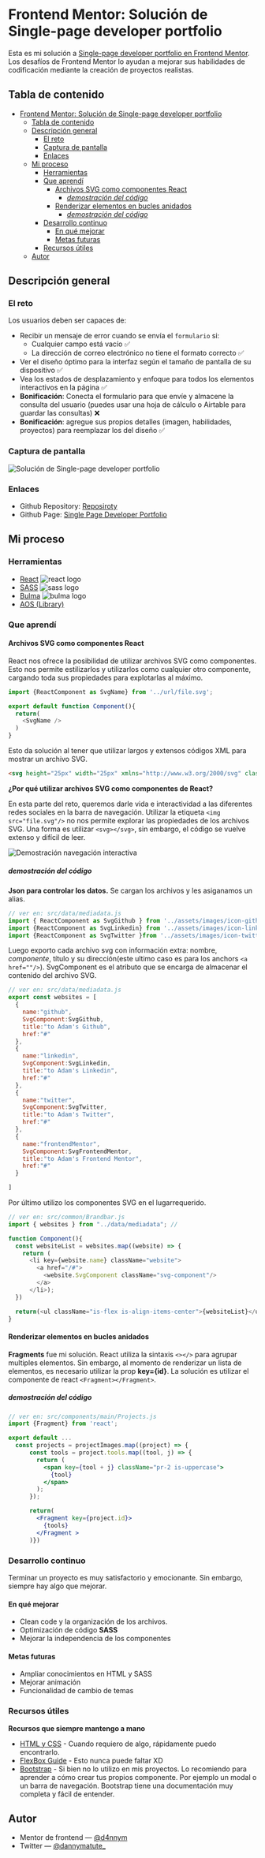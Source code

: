 # Frontend Mentor: Solución de Single-page developer portfolio

Esta es mi solución a [Single-page developer portfolio en Frontend Mentor](https://www.frontendmentor.io/challenges/singlepage-developer-portfolio-bBVj2ZPi-x). Los desafíos de Frontend Mentor lo ayudan a mejorar sus habilidades de codificación mediante la creación de proyectos realistas.

## Tabla de contenido

- [Frontend Mentor: Solución de Single-page developer portfolio](#frontend-mentor-solución-de-single-page-developer-portfolio)
  - [Tabla de contenido](#tabla-de-contenido)
  - [Descripción general](#descripción-general)
    - [El reto](#el-reto)
    - [Captura de pantalla](#captura-de-pantalla)
    - [Enlaces](#enlaces)
  - [Mi proceso](#mi-proceso)
    - [Herramientas](#herramientas)
    - [Que aprendí](#que-aprendí)
      - [Archivos SVG como componentes React](#archivos-svg-como-componentes-react)
        - [_demostración del código_](#demostración-del-código)
      - [Renderizar elementos en bucles anidados](#renderizar-elementos-en-bucles-anidados)
        - [_demostración del código_](#demostración-del-código-1)
    - [Desarrollo continuo](#desarrollo-continuo)
      - [En qué mejorar](#en-qué-mejorar)
      - [Metas futuras](#metas-futuras)
    - [Recursos útiles](#recursos-útiles)
  - [Autor](#autor)

## Descripción general

### El reto

Los usuarios deben ser capaces de:

- Recibir un mensaje de error cuando se envía el `formulario` si:
   - Cualquier campo está vacío ✅
   - La dirección de correo electrónico no tiene el formato correcto ✅
- Ver el diseño óptimo para la interfaz según el tamaño de pantalla de su dispositivo ✅
- Vea los estados de desplazamiento y enfoque para todos los elementos interactivos en la página ✅
- **Bonificación**: Conecta el formulario para que envíe y almacene la consulta del usuario (puedes usar una hoja de cálculo o Airtable para guardar las consultas) ❌
- **Bonificación**: agregue sus propios detalles (imagen, habilidades, proyectos) para reemplazar los del diseño ✅

### Captura de pantalla

![Solución de Single-page developer portfolio](./public/media/screenshot_singlepage-developer-portfolio.webp)


### Enlaces

- Github Repository: [Reposiroty](https://github.com/d4nnym/single-page-developer-portfolio)
- Github Page: [Single Page Developer Portfolio](https://d4nnym.github.io/single-page-developer-portfolio)

## Mi proceso

### Herramientas

- [React](https://es.react.dev/) ![react logo](./public/media/react_logo.png)
- [SASS](https://sass-lang.com/) ![sass logo](./public/media/sass_logo.png)
- [Bulma](https://bulma.io/) ![bulma logo](./public/media/bulma_logo.png)
- [AOS (Library)](https://michalsnik.github.io/aos/) 

### Que aprendí

#### Archivos SVG como componentes React

React nos ofrece la posibilidad de utilizar archivos SVG como componentes. Esto nos permite estilizarlos y utilizarlos como cualquier otro componente, cargando toda sus propiedades para explotarlas al máximo. 

```js
import {ReactComponent as SvgName} from '../url/file.svg';

export default function Component(){
  return(
    <SvgName />
  )
}

```

Esto da solución al tener que utilizar largos y extensos códigos XML para mostrar un archivo SVG.

```html
<svg height="25px" width="25px" xmlns="http://www.w3.org/2000/svg" class="svg-component"><path fill="#FFF" fill-rule="evenodd" d="M12.304 0C5.506 0 0 5.506 0 12.304c0 5.444 3.522 10.042 8.413 11.672.615.108.845-.261.845-.584 0-.292-.015-1.261-.015-2.291-3.091.569-3.891-.754-4.137-1.446-.138-.354-.738-1.446-1.261-1.738-.43-.23-1.046-.8-.016-.815.97-.015 1.661.892 1.892 1.261 1.107 1.86 2.876 1.338 3.584 1.015.107-.8.43-1.338.784-1.646-2.738-.307-5.598-1.368-5.598-6.074 0-1.338.477-2.446 1.26-3.307-.122-.308-.553-1.569.124-3.26 0 0 1.03-.323 3.383 1.26.985-.276 2.03-.415 3.076-.415 1.046 0 2.092.139 3.076.416 2.353-1.6 3.384-1.261 3.384-1.261.676 1.691.246 2.952.123 3.26.784.861 1.26 1.953 1.26 3.307 0 4.721-2.875 5.767-5.613 6.074.446.385.83 1.123.83 2.277 0 1.645-.015 2.968-.015 3.383 0 .323.231.708.846.584a12.324 12.324 0 0 0 8.382-11.672C24.607 5.506 19.101 0 12.304 0Z"></path></svg>
```

**¿Por qué utilizar archivos SVG como componentes de React?**

En esta parte del reto, queremos darle vida e interactividad a las diferentes redes sociales en la barra de navegación. Utilizar la etiqueta ```<img src="file.svg"/>``` no nos permite explorar las propiedades de los archivos SVG. Una forma es utilizar ```<svg></svg>```, sin embargo, el código se vuelve extenso y difícil de leer.

![Demostración navegación interactiva ](./public/media/single-page-developer-portfolio.gif)

##### _demostración del código_

**Json para controlar los datos.** Se cargan los archivos y les asiganamos un alias. 

```jsx
// ver en: src/data/mediadata.js
import { ReactComponent as SvgGithub } from '../assets/images/icon-github.svg';
import {ReactComponent as SvgLinkedin} from '../assets/images/icon-linkedin.svg';
import {ReactComponent as SvgTwitter }from '../assets/images/icon-twitter.svg';
```

Luego exporto cada archivo svg con información extra: nombre, _componente_, título y su dirección(este ultimo caso es para los anchors ```<a href=""/>```). SvgComponent es el atributo que se encarga de almacenar el contenido del archivo SVG. 
  
```js
// ver en: src/data/mediadata.js
export const websites = [
  {
    name:"github",
    SvgComponent:SvgGithub,
    title:"to Adam's Github",
    href:"#"
  }, 
  {
    name:"linkedin",
    SvgComponent:SvgLinkedin,
    title:"to Adam's Linkedin",
    href:"#"
  },
  {
    name:"twitter",
    SvgComponent:SvgTwitter,
    title:"to Adam's Twitter",
    href:"#"
  },
  {
    name:"frontendMentor",
    SvgComponent:SvgFrontendMentor,
    title:"to Adam's Frontend Mentor",
    href:"#"
  }

]
 ```

 Por último utilizo los componentes SVG en el lugarrequerido. 

```js
// ver en: src/common/Brandbar.js
import { websites } from "../data/mediadata"; // 

function Component(){
  const websiteList = websites.map((website) => {
    return (
      <li key={website.name} className="website">
        <a href="/#">
          <website.SvgComponent className="svg-component"/>
        </a>
      </li>);
  })

  return(<ul className="is-flex is-align-items-center">{websiteList}</ul>);
}
```

####  Renderizar elementos en bucles anidados   

**Fragments** fue mi solución. React utiliza la sintaxis ```<></>``` para agrupar multiples elementos. Sin embargo, al momento de renderizar un lista de elementos, es necesario utilizar la prop **key={id}**. La solución es utilizar  el componente de react ```<Fragment></Fragment>```. 

##### _demostración del código_

```jsx
// ver en: src/components/main/Projects.js
import {Fragment} from 'react';

export default ...
  const projects = projectImages.map((project) => {
      const tools = project.tools.map((tool, j) => {
        return (
          <span key={tool + j} className="pr-2 is-uppercase">
            {tool}
          </span>
        );
      });

      return(
        <Fragment key={project.id}>
          {tools}
        </Fragment > 
      )})

```

### Desarrollo continuo

Terminar un proyecto es muy satisfactorio y emocionante. Sin embargo, siempre hay algo que mejorar. 

#### En qué mejorar
- Clean code y la organización de los archivos. 
- Optimización de código **SASS** 
- Mejorar la independencia de los componentes

#### Metas futuras 

- Ampliar conocimientos en HTML y SASS
- Mejorar animación 
- Funcionalidad de cambio de temas 

### Recursos útiles

**Recursos que siempre mantengo a mano**

- [HTML y CSS](https://marksheet.io/) - Cuando requiero de algo, rápidamente puedo encontrarlo. 
- [FlexBox Guide](https://css-tricks.com/snippets/css/a-guide-to-flexbox/) - Esto nunca puede faltar XD
- [Bootstrap](https://getbootstrap.com/) - Si bien no lo utilizo en mis proyectos. Lo recomiendo para aprender a cómo crear tus propios componente. Por ejemplo un modal o un barra de navegación. Bootstrap tiene una documentación muy completa y fácil de entender. 

## Autor

- Mentor de frontend — [@d4nnym](https://www.frontendmentor.io/profile/d4nnym)
- Twitter — [@dannymatute_](https://twitter.com/dannymatute_)
